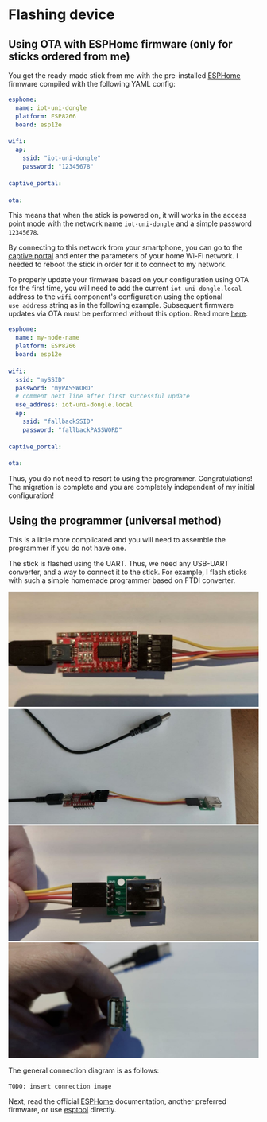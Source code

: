 # Flashing device

## Using OTA with ESPHome firmware (only for sticks ordered from me)

You get the ready-made stick from me with the pre-installed [ESPHome](https://esphome.io) firmware compiled with the following YAML config:

```yaml
esphome:
  name: iot-uni-dongle
  platform: ESP8266
  board: esp12e

wifi:
  ap:
    ssid: "iot-uni-dongle"
    password: "12345678"

captive_portal:

ota:
```

This means that when the stick is powered on, it will works in the access point mode with the network name `iot-uni-dongle` and a simple password `12345678`.

By connecting to this network from your smartphone, you can go to the [captive portal](https://esphome.io/components/captive_portal.html) and enter the parameters of your home Wi-Fi network. I needed to reboot the stick in order for it to connect to my network.

To properly update your firmware based on your configuration using OTA for the first time, you will need to add the current `iot-uni-dongle.local` address to the `wifi` component's configuration using the optional `use_address` string as in the following example. Subsequent firmware updates via OTA must be performed without this option. Read more [here](https://esphome.io/components/esphome.html#changing-esphome-node-name).

```yaml
esphome:
  name: my-node-name
  platform: ESP8266
  board: esp12e

wifi:
  ssid: "mySSID"
  password: "myPASSWORD"
  # comment next line after first successful update
  use_address: iot-uni-dongle.local
  ap:
    ssid: "fallbackSSID"
    password: "fallbackPASSWORD"

captive_portal:

ota:
```

Thus, you do not need to resort to using the programmer. Congratulations! The migration is complete and you are completely independent of my initial configuration!

## Using the programmer (universal method)

This is a little more complicated and you will need to assemble the programmer if you do not have one.

The stick is flashed using the UART. Thus, we need any USB-UART converter, and a way to connect it to the stick. For example, I flash sticks with such a simple homemade programmer based on FTDI converter.

![1](images/prg01.jpg)
![2](images/prg02.jpg)
![3](images/prg03.jpg)
![4](images/prg04.jpg) 

The general connection diagram is as follows:

`TODO: insert connection image`

Next, read the official [ESPHome](https://esphome.io/guides/getting_started_command_line.html#first-uploading) documentation, another preferred firmware, or use [esptool](https://github.com/espressif/esptool) directly.

